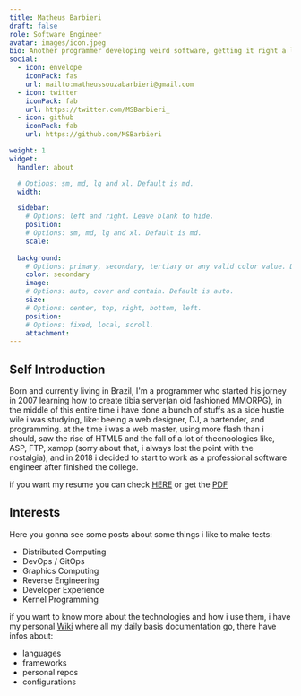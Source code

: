 ```yaml
---
title: Matheus Barbieri
draft: false
role: Software Engineer
avatar: images/icon.jpeg
bio: Another programmer developing weird software, getting it right a little, getting it wrong a lot, and always producing. 
social:
  - icon: envelope
    iconPack: fas
    url: mailto:matheussouzabarbieri@gmail.com
  - icon: twitter
    iconPack: fab
    url: https://twitter.com/MSBarbieri_
  - icon: github
    iconPack: fab
    url: https://github.com/MSBarbieri

weight: 1
widget:
  handler: about

  # Options: sm, md, lg and xl. Default is md.
  width:

  sidebar:
    # Options: left and right. Leave blank to hide.
    position:
    # Options: sm, md, lg and xl. Default is md.
    scale:
  
  background:
    # Options: primary, secondary, tertiary or any valid color value. Default is primary.
    color: secondary
    image:
    # Options: auto, cover and contain. Default is auto.
    size:
    # Options: center, top, right, bottom, left.
    position:
    # Options: fixed, local, scroll.
    attachment: 
---
```


## Self Introduction

Born and currently living in Brazil, I'm a programmer who started his jorney in 2007 learning how to create tibia server(an old fashioned MMORPG), in the middle of this entire time i have done a bunch of stuffs as a side hustle wile i was studying, like: beeing a web designer, DJ, a bartender, and programming. at the time i was a web master, using more flash than i should, saw the rise of HTML5 and the fall of a lot of thecnoologies like, ASP, FTP, xampp (sorry about that, i always lost the point with the nostalgia), and in 2018 i decided to start to work as a professional software engineer after finished the college.

if you want my resume you can check [HERE](./resume) or get the [PDF](./resume/msbarbieri.pdf)
## Interests

Here you gonna see some posts about some things i like to make tests:
- Distributed Computing
- DevOps / GitOps
- Graphics Computing
- Reverse Engineering
- Developer Experience
- Kernel Programming

if you want to know more about the technologies and how i use them, i have my personal [Wiki](./wiki) where all my daily basis documentation go, there have infos about:
- languages
- frameworks
- personal repos
- configurations
